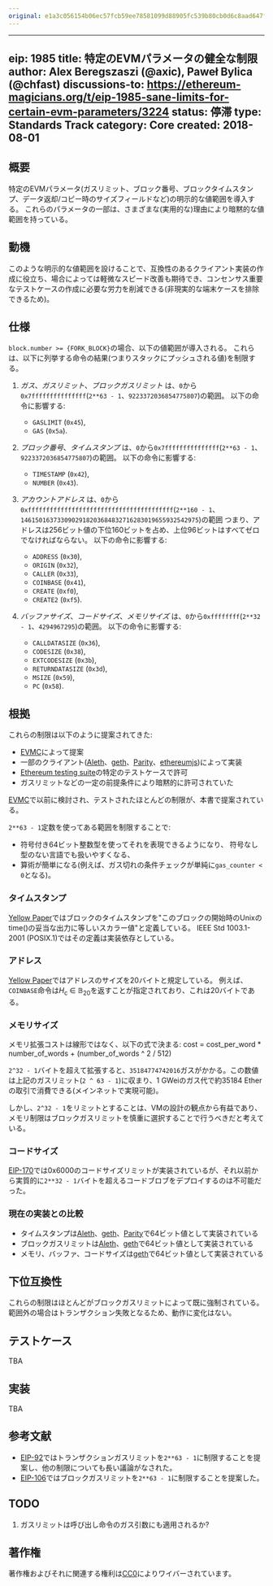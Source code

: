 ```yaml
---
original: e1a3c056154b06ec57fcb59ee78581099d88905fc539b80cb0d6c8aad647f04f
---
```


---
eip: 1985
title: 特定のEVMパラメータの健全な制限
author: Alex Beregszaszi (@axic), Paweł Bylica (@chfast)
discussions-to: https://ethereum-magicians.org/t/eip-1985-sane-limits-for-certain-evm-parameters/3224
status: 停滞
type: Standards Track
category: Core
created: 2018-08-01
---

## 概要

特定のEVMパラメータ(ガスリミット、ブロック番号、ブロックタイムスタンプ、データ返却/コピー時のサイズフィールドなど)の明示的な値範囲を導入する。
これらのパラメータの一部は、さまざまな(実用的な)理由により暗黙的な値範囲を持っている。

## 動機

このような明示的な値範囲を設けることで、互換性のあるクライアント実装の作成に役立ち、場合によっては軽微なスピード改善も期待でき、コンセンサス重要なテストケースの作成に必要な労力を削減できる(非現実的な端末ケースを排除できるため)。

## 仕様

`block.number >= {FORK_BLOCK}`の場合、以下の値範囲が導入される。
これらは、以下に列挙する命令の結果(つまりスタックにプッシュされる値)を制限する。

1. *ガス*、*ガスリミット*、*ブロックガスリミット*
   は、`0`から`0x7fffffffffffffff`(`2**63 - 1`、`9223372036854775807`)の範囲。
   以下の命令に影響する:
   - `GASLIMIT` (`0x45`),
   - `GAS` (`0x5a`).

2. *ブロック番号*、*タイムスタンプ*
   は、`0`から`0x7fffffffffffffff`(`2**63 - 1`、`9223372036854775807`)の範囲。
   以下の命令に影響する:
   - `TIMESTAMP` (`0x42`),
   - `NUMBER` (`0x43`).

3. *アカウントアドレス*
   は、`0`から`0xffffffffffffffffffffffffffffffffffffffff`(`2**160 - 1`、`1461501637330902918203684832716283019655932542975`)の範囲
   つまり、アドレスは256ビット値の下位160ビットを占め、上位96ビットはすべてゼロでなければならない。
   以下の命令に影響する:
   - `ADDRESS` (`0x30`),
   - `ORIGIN` (`0x32`),
   - `CALLER` (`0x33`),
   - `COINBASE` (`0x41`),
   - `CREATE` (`0xf0`),
   - `CREATE2` (`0xf5`).

4. *バッファサイズ*、*コードサイズ*、*メモリサイズ*
   は、`0`から`0xffffffff`(`2**32 - 1`、`4294967295`)の範囲。
   以下の命令に影響する:
   - `CALLDATASIZE` (`0x36`),
   - `CODESIZE` (`0x38`),
   - `EXTCODESIZE` (`0x3b`),
   - `RETURNDATASIZE` (`0x3d`),
   - `MSIZE` (`0x59`),
   - `PC` (`0x58`).


## 根拠

これらの制限は以下のように提案されてきた:
- [EVMC]によって提案
- 一部のクライアント([Aleth]、[geth]、[Parity]、[ethereumjs])によって実装
- [Ethereum testing suite]の特定のテストケースで許可
- ガスリミットなどの一定の前提条件により暗黙的に許可されていた

[EVMC]で以前に検討され、テストされたほとんどの制限が、本書で提案されている。

`2**63 - 1`定数を使ってある範囲を制限することで:
- 符号付き64ビット整数型を使ってそれを表現できるようになり、
  符号なし型のない言語でも扱いやすくなる、
- 算術が簡単になる(例えば、ガス切れの条件チェックが単純に`gas_counter < 0`となる)。

### タイムスタンプ

[Yellow Paper]ではブロックのタイムスタンプを"このブロックの開始時のUnixのtime()の妥当な出力に等しいスカラー値"と定義している。
IEEE Std 1003.1-2001 (POSIX.1)ではその定義は実装依存としている。

### アドレス

[Yellow Paper]ではアドレスのサイズを20バイトと規定している。
例えば、`COINBASE`命令は*H*<sub>c</sub> ∈ 𝔹<sub>20</sub>を返すことが指定されており、これは20バイトである。

### メモリサイズ

メモリ拡張コストは線形ではなく、以下の式で決まる:
        cost = cost_per_word * number_of_words + (number_of_words ^ 2 / 512)

`2^32 - 1`バイトを超えて拡張すると、`35184774742016`ガスがかかる。この数値は上記のガスリミット(`2 ^ 63 - 1`)に収まり、1 GWeiのガス代で約35184 Etherの取引で消費できる(メインネットで実現可能)。

しかし、`2^32 - 1`をリミットとすることは、VMの設計の観点から有益であり、メモリ制限はブロックガスリミットを慎重に選択することで行うべきだと考えている。

### コードサイズ

[EIP-170](./eip-170.md)では0x6000のコードサイズリミットが実装されているが、それ以前から実質的に`2**32 - 1`バイトを超えるコードブロブをデプロイするのは不可能だった。

### 現在の実装との比較

- タイムスタンプは[Aleth]、[geth]、[Parity]で64ビット値として実装されている
- ブロックガスリミットは[Aleth]、[geth]で64ビット値として実装されている
- メモリ、バッファ、コードサイズは[geth]で64ビット値として実装されている

## 下位互換性

これらの制限はほとんどがブロックガスリミットによって既に強制されている。範囲外の場合はトランザクション失敗となるため、動作に変化はない。

## テストケース

TBA

## 実装

TBA

## 参考文献

- [EIP-92](https://github.com/ethereum/EIPs/issues/92)ではトランザクションガスリミットを`2**63 - 1`に制限することを提案し、他の制限についても長い議論がなされた。
- [EIP-106](https://github.com/ethereum/EIPs/issues/106)ではブロックガスリミットを`2**63 - 1`に制限することを提案した。

## TODO

1. ガスリミットは呼び出し命令のガス引数にも適用されるか?

## 著作権
著作権およびそれに関連する権利は[CC0](../LICENSE.md)によりワイバーされています。

[EVMC]: https://github.com/ethereum/evmc
[Aleth]: https://github.com/ethereum/aleth
[geth]: https://github.com/ethereum/go-ethereum
[Parity]: https://github.com/paritytech/parity-ethereum
[ethereumjs]: https://github.com/ethereumjs
[Ethereum testing suite]: https://github.com/ethereum/tests
[Yellow Paper]: https://github.com/ethereum/yellowpaper
